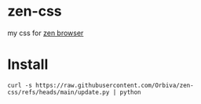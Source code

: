 # zen-css

my css for [zen browser](https://zen-browser.app)

# Install

```curl -s https://raw.githubusercontent.com/Orbiva/zen-css/refs/heads/main/update.py | python```
